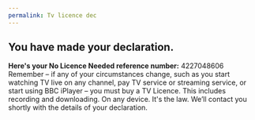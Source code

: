 ```yaml
---
permalink: Tv licence dec
---
```

## You have made your declaration.
**Here's your No Licence Needed reference number:** 4227048606
Remember – if any of your circumstances change, such as you start watching TV live on any channel, pay TV service or streaming service, or start using BBC iPlayer – you must buy a TV Licence. This includes recording and downloading. On any device. It's the law.
We’ll contact you shortly with the details of your declaration.